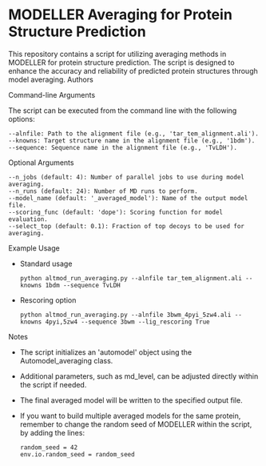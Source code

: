 # MODELLER Averaging for Protein Structure Prediction

This repository contains a script for utilizing averaging methods in MODELLER for protein structure prediction. The script is designed to enhance the accuracy and reliability of predicted protein structures through model averaging.
Authors

Command-line Arguments

The script can be executed from the command line with the following options:

    --alnfile: Path to the alignment file (e.g., 'tar_tem_alignment.ali').
    --knowns: Target structure name in the alignment file (e.g., '1bdm').
    --sequence: Sequence name in the alignment file (e.g., 'TvLDH').

Optional Arguments

    --n_jobs (default: 4): Number of parallel jobs to use during model averaging.
    --n_runs (default: 24): Number of MD runs to perform.
    --model_name (default: '_averaged_model'): Name of the output model file.
    --scoring_func (default: 'dope'): Scoring function for model evaluation.
    --select_top (default: 0.1): Fraction of top decoys to be used for averaging.

Example Usage

- Standard usage
  
      python altmod_run_averaging.py --alnfile tar_tem_alignment.ali --knowns 1bdm --sequence TvLDH

- Rescoring option
  
      python altmod_run_averaging.py --alnfile 3bwm_4pyi_5zw4.ali --knowns 4pyi,5zw4 --sequence 3bwm --lig_rescoring True
    
Notes

- The script initializes an 'automodel' object using the Automodel_averaging class.
- Additional parameters, such as md_level, can be adjusted directly within the script if needed.
- The final averaged model will be written to the specified output file.
- If you want to build multiple averaged models for the same protein, remember to change the random seed of MODELLER within the script, by adding the lines:

      random_seed = 42
      env.io.random_seed = random_seed

